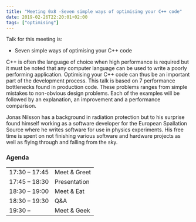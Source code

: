 ```yaml
---
title: "Meeting 0x8 -Seven simple ways of optimising your C++ code"
date: 2019-02-26T22:20:01+02:00
tags: ["optimising"]
---
```


Talk for this meeting is:
- Seven simple ways of optimising your C++ code

C++ is often the language of choice when high performance is required but it must be noted that any computer language can be used to write a poorly performing application. Optimising your C++ code can thus be an important part of the development process. This talk is based on 7 performance bottlenecks found in production code. These problems ranges from simple mistakes to non-obvious design problems. Each of the examples will be followed by an explanation, an improvement and a performance comparison.

Jonas Nilsson has a background in radiation protection but to his surprise found himself working as a software developer for the European Spallation Source where he writes software for use in physics experiments. His free time is spent on not finishing various software and hardware projects as well as flying through and falling from the sky.

### Agenda

|               |              |
|---------------|--------------|
| 17:30 – 17:45 | Meet & Greet |
| 17:45 – 18:30 | Presentation |
| 18:30 – 19:00 | Meet & Eat   |
| 18:30 – 19:30 | Q&A          |
| 19:30 –       | Meet & Geek  |